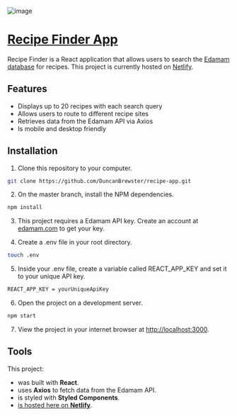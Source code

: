 ![image](https://user-images.githubusercontent.com/87501964/153520639-8cd7d801-5ddd-4fc2-b5de-446d37a71ebf.png)

# [Recipe Finder App](https://duncan-recipe-app.netlify.app/)

Recipe Finder is a React application that allows users to search the [Edamam database](https://www.edamam.com/) for recipes. This project is currently hosted on [Netlify](https://duncan-recipe-app.netlify.app/).

## Features
* Displays up to 20 recipes with each search query
* Allows users to route to different recipe sites
* Retrieves data from the Edamam API via Axios
* Is mobile and desktop friendly


## Installation

1. Clone this repository to your computer.
```bash
git clone https://github.com/DuncanBrewster/recipe-app.git 
```

2. On the master branch, install the NPM dependencies.
```bash
npm install
```

3. This project requires a Edamam API key. Create an account at [edamam.com](https://www.edamam.com/) to get your key.

4. Create a .env file in your root directory.
```bash
touch .env
```

5. Inside your .env file, create a variable called REACT_APP_KEY and set it to your unique API key.
```bash
REACT_APP_KEY = yourUniqueApiKey
```

6. Open the project on a development server.
```bash
npm start
```

7. View the project in your internet browser at [http://localhost:3000](http://localhost:3000).


## Tools

This project:

* was built with **React**.
* uses **Axios** to fetch data from the Edamam API.
* is styled with **Styled Components**.
* [is hosted here on **Netlify**](https://duncan-recipe-app.netlify.app/).
